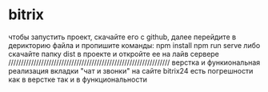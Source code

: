# bitrix
чтобы запустить проект, скачайте его с github, далее перейдите в дерикторию файла и пропишите команды: npm install npm run serve
либо скачайте папку dist в проекте и откройте ее на лайв сервере
////////////////////////////////////////////////////////////////
верстка и функиональная реализация вкладки "чат и звонки" на сайте bitrix24
есть погрешности как в верстке так и в функциональности
